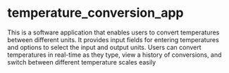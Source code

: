 # temperature_conversion_app
This  is a software application that enables users to convert temperatures between different units. It provides input fields for entering temperatures and options to select the input and output units. Users can convert temperatures in real-time as they type, view a history of conversions, and switch between different temperature scales easily
